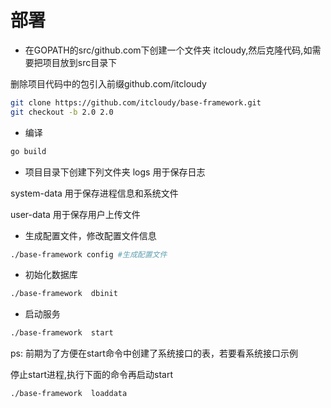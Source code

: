# 部署

* 在GOPATH的src/github.com下创建一个文件夹 itcloudy,然后克隆代码,如需要把项目放到src目录下

删除项目代码中的包引入前缀github.com/itcloudy
```sh
git clone https://github.com/itcloudy/base-framework.git
git checkout -b 2.0 2.0
```
* 编译
```sh
go build
```
* 项目目录下创建下列文件夹
logs 用于保存日志

system-data   用于保存进程信息和系统文件

user-data 用于保存用户上传文件

* 生成配置文件，修改配置文件信息
```sh
./base-framework config #生成配置文件
````

* 初始化数据库
```sh
./base-framework  dbinit
```

* 启动服务
```sh
./base-framework  start
```

ps: 前期为了方便在start命令中创建了系统接口的表，若要看系统接口示例

停止start进程,执行下面的命令再启动start
```sh
./base-framework  loaddata
```